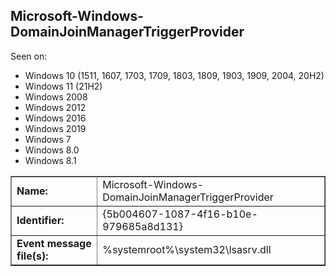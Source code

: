 ## Microsoft-Windows-DomainJoinManagerTriggerProvider

Seen on:
* Windows 10 (1511, 1607, 1703, 1709, 1803, 1809, 1903, 1909, 2004, 20H2)
* Windows 11 (21H2)
* Windows 2008
* Windows 2012
* Windows 2016
* Windows 2019
* Windows 7
* Windows 8.0
* Windows 8.1

<table border="1" class="docutils">
  <tbody>
    <tr>
      <td><b>Name:</b></td>
      <td>Microsoft-Windows-DomainJoinManagerTriggerProvider</td>
    </tr>
    <tr>
      <td><b>Identifier:</b></td>
      <td>{5b004607-1087-4f16-b10e-979685a8d131}</td>
    </tr>
    <tr>
      <td><b>Event message file(s):</b></td>
      <td>%systemroot%\system32\lsasrv.dll</td>
    </tr>
  </tbody>
</table>

&nbsp;

